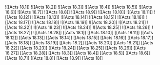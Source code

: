 ![[Acts 18.1]]
![[Acts 18.2]]
![[Acts 18.3]]
![[Acts 18.4]]
![[Acts 18.5]]
![[Acts 18.6]]
![[Acts 18.7]]
![[Acts 18.8]]
![[Acts 18.9]]
![[Acts 18.10]]
![[Acts 18.11]]
![[Acts 18.12]]
![[Acts 18.13]]
![[Acts 18.14]]
![[Acts 18.15]]
![[Acts 18.16]]
![[Acts 18.17]]
![[Acts 18.18]]
![[Acts 18.19]]
![[Acts 18.20]]
![[Acts 18.21]]
![[Acts 18.22]]
![[Acts 18.23]]
![[Acts 18.24]]
![[Acts 18.25]]
![[Acts 18.26]]
![[Acts 18.27]]
![[Acts 18.28]]
[[Acts 18.1]]
[[Acts 18.10]]
[[Acts 18.11]]
[[Acts 18.12]]
[[Acts 18.13]]
[[Acts 18.14]]
[[Acts 18.15]]
[[Acts 18.16]]
[[Acts 18.17]]
[[Acts 18.18]]
[[Acts 18.19]]
[[Acts 18.2]]
[[Acts 18.20]]
[[Acts 18.21]]
[[Acts 18.22]]
[[Acts 18.23]]
[[Acts 18.24]]
[[Acts 18.25]]
[[Acts 18.26]]
[[Acts 18.27]]
[[Acts 18.28]]
[[Acts 18.3]]
[[Acts 18.4]]
[[Acts 18.5]]
[[Acts 18.6]]
[[Acts 18.7]]
[[Acts 18.8]]
[[Acts 18.9]]
[[Acts 18]]
